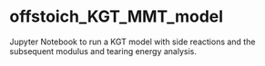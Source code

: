 # offstoich_KGT_MMT_model
Jupyter Notebook to run a KGT model with side reactions and the subsequent modulus and tearing energy analysis.
